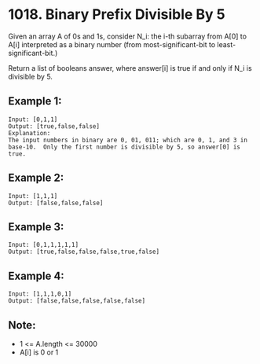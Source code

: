 # 1018. Binary Prefix Divisible By 5

Given an array A of 0s and 1s, consider N_i: the i-th subarray from A[0] to A[i] interpreted as a binary number (from most-significant-bit to least-significant-bit.)

Return a list of booleans answer, where answer[i] is true if and only if N_i is divisible by 5.

## Example 1:

```
Input: [0,1,1]
Output: [true,false,false]
Explanation: 
The input numbers in binary are 0, 01, 011; which are 0, 1, and 3 in base-10.  Only the first number is divisible by 5, so answer[0] is true.
```

## Example 2:

```
Input: [1,1,1]
Output: [false,false,false]
```

## Example 3:

```
Input: [0,1,1,1,1,1]
Output: [true,false,false,false,true,false]
```

## Example 4:

```
Input: [1,1,1,0,1]
Output: [false,false,false,false,false]
```

## Note:

* 1 <= A.length <= 30000
* A[i] is 0 or 1